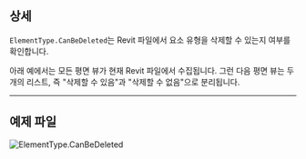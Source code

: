 ## 상세
`ElementType.CanBeDeleted`는 Revit 파일에서 요소 유형을 삭제할 수 있는지 여부를 확인합니다.

아래 예에서는 모든 평면 뷰가 현재 Revit 파일에서 수집됩니다. 그런 다음 평면 뷰는 두 개의 리스트, 즉 "삭제할 수 있음"과 "삭제할 수 없음"으로 분리됩니다.
___
## 예제 파일

![ElementType.CanBeDeleted](./Revit.Elements.ElementType.CanBeDeleted_img.jpg)
